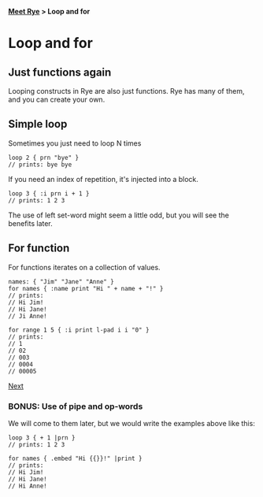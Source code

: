 <b><a href="./TOUR_0.html">Meet Rye</a> > Loop and for</b>

# Loop and for

## Just functions again

Looping constructs in Rye are also just functions. Rye has many of them, and you can create your own.

## Simple loop

Sometimes you just need to loop N times

```rye
loop 2 { prn "bye" }
// prints: bye bye
```
If you need an index of repetition, it's injected into a block.

```rye
loop 3 { :i prn i + 1 }
// prints: 1 2 3 
```

The use of left set-word might seem a little odd, but you will see the benefits later.

## For function

For functions iterates on a collection of values.

```rye
names: { "Jim" "Jane" "Anne" }
for names { :name print "Hi " + name + "!" }
// prints:
// Hi Jim!
// Hi Jane!
// Ji Anne!

for range 1 5 { :i print l-pad i i "0" }
// prints:
// 1
// 02
// 003
// 0004
// 00005
```

<a class="foot" href="./TOUR_4.html" class="next">Next</a>


### BONUS: Use of pipe and op-words

We will come to them later, but we would write the examples above like this:

```rye
loop 3 { + 1 |prn }
// prints: 1 2 3

for names { .embed "Hi {{}}!" |print }
// prints:
// Hi Jim!
// Hi Jane!
// Hi Anne!
```
